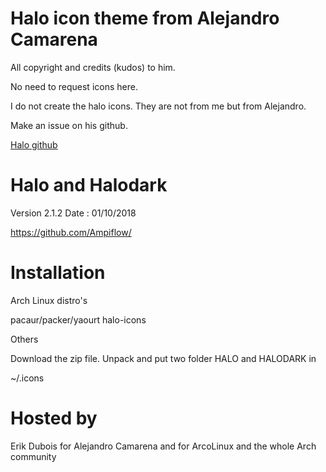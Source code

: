 # Halo icon theme from Alejandro Camarena

All copyright and credits (kudos) to him.

No need to request icons here.

I do not create the halo icons. 
They are not from me but from Alejandro.

Make an issue on his github.

[Halo github](https://github.com/Ampiflow/)


# Halo and Halodark

Version 2.1.2
Date : 01/10/2018

https://github.com/Ampiflow/


# Installation

Arch Linux distro's

pacaur/packer/yaourt halo-icons

Others

Download the zip file. Unpack and put two folder HALO and HALODARK in

~/.icons



# Hosted by

Erik Dubois for Alejandro Camarena and for ArcoLinux and the whole Arch community
